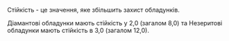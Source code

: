 Стійкість - це значення, яке збільшить захист обладунків.

Діамантові обладунки мають стійкість у 2,0 (загалом 8,0) та Незеритові обладунки мають стійкість в 3,0 (загалом 12,0).